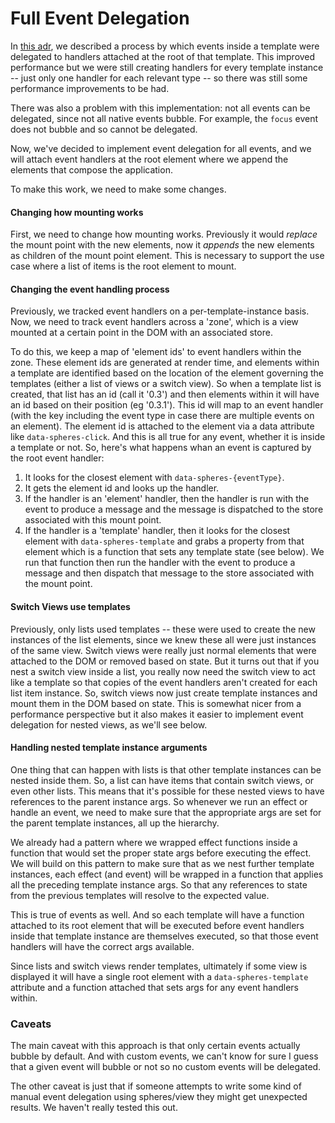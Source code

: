 # Full Event Delegation

In [this adr](./034_event_delegation.md), we described a process by which
events inside a template were delegated to handlers attached at the root
of that template. This improved performance but we were still creating
handlers for every template instance -- just only one handler for each
relevant type -- so there was still some performance improvements to be
had.

There was also a problem with this implementation: not all events can be
delegated, since not all native events bubble. For example, the `focus`
event does not bubble and so cannot be delegated.

Now, we've decided to implement event delegation for all events, and we
will attach event handlers at the root element where we append the elements
that compose the application.

To make this work, we need to make some changes.

#### Changing how mounting works

First, we need to change how mounting works. Previously it would *replace*
the mount point with the new elements, now it *appends* the new elements
as children of the mount point element. This is necessary to support the
use case where a list of items is the root element to mount.

#### Changing the event handling process

Previously, we tracked event handlers on a per-template-instance basis.
Now, we need to track event handlers across a 'zone', which is a view
mounted at a certain point in the DOM with an associated store.

To do this, we keep a map of 'element ids' to event handlers within the zone.
These element ids are generated at render time, and elements within a template
are identified based on the location of the element governing the templates
(either a list of views or a switch view). So when a template list is
created, that list has an id (call it '0.3') and then elements within it
will have an id based on their position (eg '0.3.1'). This id will map to
an event handler (with the key including the event type in case there are
multiple events on an element). The element id is attached to the element
via a data attribute like `data-spheres-click`. And this is all true for any
event, whether it is inside a template or not. So, here's what happens
whan an event is captured by the root event handler:

1. It looks for the closest element with `data-spheres-{eventType}`.
2. It gets the element id and looks up the handler.
3. If the handler is an 'element' handler, then the handler is run with
the event to produce a message and the message is dispatched to the store
associated with this mount point.
4. If the handler is a 'template' handler, then it looks for the closest
element with `data-spheres-template` and grabs a property from that element
which is a function that sets any template state (see below). We run that function then
run the handler with the event to produce a message and then dispatch that
message to the store associated with the mount point.

#### Switch Views use templates

Previously, only lists used templates -- these were used to create the
new instances of the list elements, since we knew these all were just instances
of the same view. Switch views were really just normal elements that were
attached to the DOM or removed based on state. But it turns out that if you
nest a switch view inside a list, you really now need the switch view to act
like a template so that copies of the event handlers aren't created for each
list item instance. So, switch views now just create template instances and mount
them in the DOM based on state. This is somewhat nicer from a performance
perspective but it also makes it easier to implement event delegation for
nested views, as we'll see below.

#### Handling nested template instance arguments

One thing that can happen with lists is that other template instances can be
nested inside them. So, a list can have items that contain switch views, or
even other lists. This means that it's possible for these nested views to
have references to the parent instance args. So whenever we run an effect or
handle an event, we need to make sure that the appropriate args are set
for the parent template instances, all up the hierarchy.

We already had a pattern where we wrapped effect functions inside a function
that would set the proper state args before executing the effect. We will
build on this pattern to make sure that as we nest further template instances,
each effect (and event) will be wrapped in a function that applies all
the preceding template instance args. So that any references to state from
the previous templates will resolve to the expected value.

This is true of events as well. And so each template will have a function
attached to its root element that will be executed before event handlers inside
that template instance are themselves executed, so that those event handlers
will have the correct args available.

Since lists and switch views render templates, ultimately if some view is
displayed it will have a single root element with a `data-spheres-template`
attribute and a function attached that sets args for any event handlers within.

### Caveats

The main caveat with this approach is that only certain events actually bubble
by default. And with custom events, we can't know for sure I guess that a given
event will bubble or not so no custom events will be delegated.

The other caveat is just that if someone attempts to write some kind of manual
event delegation using spheres/view they might get unexpected results. We haven't
really tested this out.
